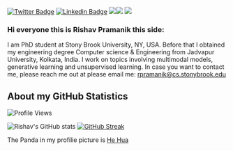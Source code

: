 [![Twitter Badge](https://img.shields.io/badge/-@rishavpramanik-1ca0f1?style=flat-square&labelColor=1ca0f1&logo=twitter&logoColor=white&link=https://twitter.com/RishavPramanik)](https://twitter.com/RishavPramanik) [![Linkedin Badge](https://img.shields.io/badge/-rishavpramanik-blue?style=flat-square&logo=Linkedin&logoColor=white&link=https://www.linkedin.com/in/rishavpramanik/)](https://www.linkedin.com/in/rishavpramanik/)
![](https://github.com/rishavpramanik)<img src="https://img.shields.io/github/followers/rishavpramanik?style=social"> <img src="https://img.shields.io/twitter/follow/rishavpramanik?style=social">
### Hi everyone this is Rishav Pramanik this side:

I am PhD student at Stony Brook University, NY, USA. Before that I obtained my engineering degree Computer science & Engineering from Jadvapur University, Kolkata, India. I work on topics involving multimodal models, generative learning and unsupervised learning. In case you want to contact me, please reach me out at please email me: [rpramanik@cs.stonybrook.edu](mailto:rpramanik@cs.stonybrook.edu)

## About my GitHub Statistics
![Profile Views](https://komarev.com/ghpvc/?username=rishavpramanik&color=blue)


![Rishav's GitHub stats](https://github-readme-stats.vercel.app/api?username=rishavpramanik&show_icons=true&theme=cobalt&count_private=true)
[![GitHub Streak](https://streak-stats.demolab.com?user=rishavpramanik&theme=gotham&hide_border=true&border_radius=4.7&date_format=j%20M%5B%20Y%5D&mode=weekly&count_private=true)](https://git.io/streak-stats)

The Panda in my profilie picture is [He Hua](http://www.panda.org.cn/english/news/news/2021-03-15/8568.html)
